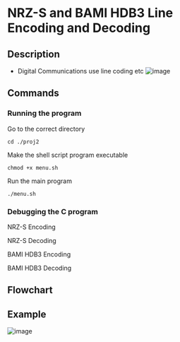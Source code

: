 # NRZ-S and BAMI HDB3 Line Encoding and Decoding
## Description
- Digital Communications use line coding etc
![image](https://github.com/kenaniscoding/DIGDACM-PROJ1/assets/112913035/701a7d73-8aaa-41e0-8d29-1df1809fb562)

## Commands 
### Running the program
Go to the correct directory
```
cd ./proj2
```
Make the shell script program executable
```
chmod +x menu.sh
```
Run the main program
```
./menu.sh
```
### Debugging the C program
NRZ-S Encoding

NRZ-S Decoding

BAMI HDB3 Encoding

BAMI HDB3 Decoding

## Flowchart

## Example
![image](https://github.com/kenaniscoding/DIGDACM-PROJ1/assets/112913035/29311c87-671b-4fa4-a158-c95e34a9f44c)
